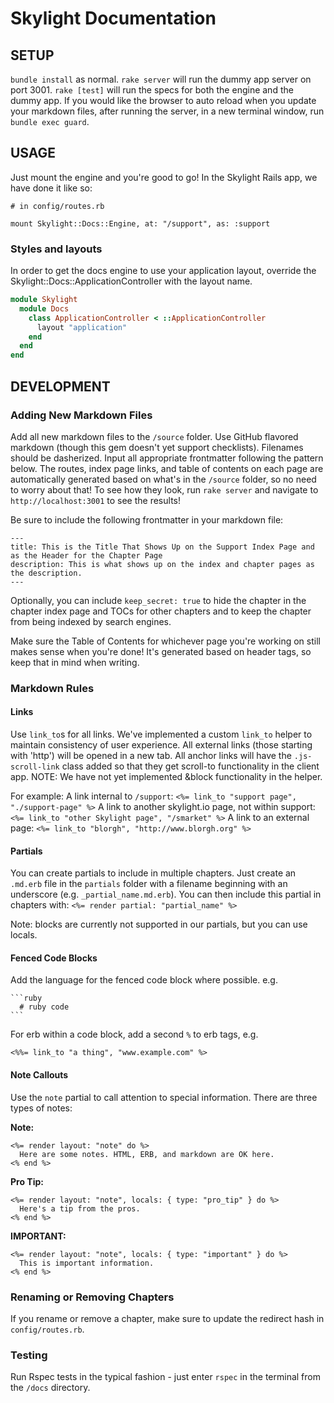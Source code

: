 # Skylight Documentation

## SETUP
`bundle install` as normal.
`rake server` will run the dummy app server on port 3001.
`rake [test]` will run the specs for both the engine and the dummy app.
If you would like the browser to auto reload when you update your markdown files, after running the server, in a new terminal window, run `bundle exec guard`.

## USAGE

Just mount the engine and you're good to go! In the Skylight Rails app, we have done it like so:

```
# in config/routes.rb

mount Skylight::Docs::Engine, at: "/support", as: :support
```

### Styles and layouts

In order to get the docs engine to use your application layout, override the Skylight::Docs::ApplicationController with the layout name.

```ruby
module Skylight
  module Docs
    class ApplicationController < ::ApplicationController
      layout "application"
    end
  end
end
```

## DEVELOPMENT

### Adding New Markdown Files
Add all new markdown files to the `/source` folder. Use GitHub flavored markdown (though this gem doesn't yet support checklists). Filenames should be dasherized. Input all appropriate frontmatter following the pattern below.
The routes, index page links, and table of contents on each page are automatically generated based on what's in the `/source` folder, so no need to worry about that!
To see how they look, run `rake server` and navigate to `http://localhost:3001` to see the results!

Be sure to include the following frontmatter in your markdown file:

```
---
title: This is the Title That Shows Up on the Support Index Page and as the Header for the Chapter Page
description: This is what shows up on the index and chapter pages as the description.
---
```

Optionally, you can include `keep_secret: true` to hide the chapter in the chapter index page and TOCs for other chapters and to keep the chapter from being indexed by search engines.

Make sure the Table of Contents for whichever page you're working on still makes sense when you're done! It's generated based on header tags, so keep that in mind when writing.

### Markdown Rules
#### Links
Use `link_to`s for all links. We've implemented a custom `link_to` helper to maintain consistency of user experience. All external links (those starting with 'http') will be opened in a new tab. All anchor links will have the `.js-scroll-link` class added so that they get scroll-to functionality in the client app.
NOTE: We have not yet implemented &block functionality in the helper.

For example:
A link internal to `/support`:
`<%= link_to "support page", "./support-page" %>`
A link to another skylight.io page, not within support:
`<%= link_to "other Skylight page", "/smarket" %>`
A link to an external page:
`<%= link_to "blorgh", "http://www.blorgh.org" %>`

#### Partials
You can create partials to include in multiple chapters. Just create an `.md.erb` file in the `partials` folder with a filename beginning with an underscore (e.g. `_partial_name.md.erb`). You can then include this partial in chapters with:
`<%= render partial: "partial_name" %>`

Note: blocks are currently not supported in our partials, but you can use locals.

#### Fenced Code Blocks
Add the language for the fenced code block where possible. e.g.
~~~
```ruby
  # ruby code
```
~~~

For erb within a code block, add a second `%` to erb tags, e.g.
```
<%%= link_to "a thing", "www.example.com" %>
```

#### Note Callouts

Use the `note` partial to call attention to special information. There are three types of notes:

**Note:**
```
<%= render layout: "note" do %>
  Here are some notes. HTML, ERB, and markdown are OK here.
<% end %>
```

**Pro Tip:**
```
<%= render layout: "note", locals: { type: "pro_tip" } do %>
  Here's a tip from the pros.
<% end %>
```

**IMPORTANT:**
```
<%= render layout: "note", locals: { type: "important" } do %>
  This is important information.
<% end %>
```

### Renaming or Removing Chapters
If you rename or remove a chapter, make sure to update the redirect hash in `config/routes.rb`.

### Testing

Run Rspec tests in the typical fashion - just enter `rspec` in the terminal from the `/docs` directory.
